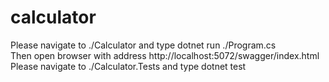 # calculator

Please navigate to ./Calculator and type dotnet run ./Program.cs  
Then open browser with address http://localhost:5072/swagger/index.html  
Please navigate to ./Calculator.Tests and type dotnet test
